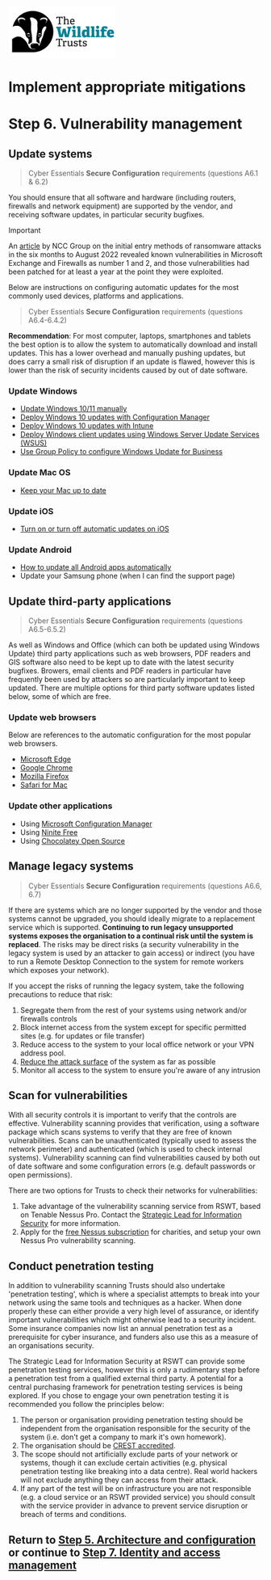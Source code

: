 <img src="/Levels/twt-logo.png" height="100">

# Implement appropriate mitigations
# Step 6. Vulnerability management

## Update systems
> Cyber Essentials **Secure Configuration** requirements (questions A6.1 & 6.2)

You should ensure that all software and hardware (including routers, firewalls and network equipment) are supported by the vendor, and receiving software updates, in particular security bugfixes.

> [!IMPORTANT]
> An [article](https://research.nccgroup.com/2022/08/04/top-of-the-pops-three-common-ransomware-entry-techniques/) by NCC Group on the initial entry methods of ransomware attacks in the six months to August 2022 revealed known vulnerabilities in Microsoft Exchange and Firewalls as number 1 and 2, and those vulnerabilities had been patched for at least a year at the point they were exploited.

Below are instructions on configuring automatic updates for the most commonly used devices, platforms and applications.  
> Cyber Essentials **Secure Configuration** requirements (questions A6.4-6.4.2)

**Recommendation**: For most computer, laptops, smartphones and tablets the best option is to allow the system to automatically download and install updates.  This has a lower overhead and manually pushing updates, but does carry a small risk of disruption if an update is flawed, however this is lower than the risk of security incidents caused by out of date software.

### Update Windows
- [Update Windows 10/11 manually](https://support.microsoft.com/en-gb/windows/update-windows-3c5ae7fc-9fb6-9af1-1984-b5e0412c556a?WT.mc_id=365AdminCSH_gethelp#WindowsVersion=Windows_10)
- [Deploy Windows 10 updates with Configuration Manager](https://learn.microsoft.com/en-gb/windows/deployment/update/deploy-updates-configmgr)
- [Deploy Windows 10 updates with Intune](https://learn.microsoft.com/en-gb/windows/deployment/update/deploy-updates-intune)
- [Deploy Windows client updates using Windows Server Update Services (WSUS)](https://learn.microsoft.com/en-gb/windows/deployment/update/waas-manage-updates-wsus)
- [Use Group Policy to configure Windows Update for Business](https://learn.microsoft.com/en-gb/windows/deployment/update/waas-wufb-group-policy)

### Update Mac OS
- [Keep your Mac up to date](https://support.apple.com/en-gb/guide/mac-help/mchlpx1065/mac)

### Update iOS
- [Turn on or turn off automatic updates on iOS](https://support.apple.com/en-gb/HT202180)

### Update Android
- [How to update all Android apps automatically](https://support.google.com/googleplay/answer/113412?hl=en-GB)
- Update your Samsung phone (when I can find the support page)

## Update third-party applications
> Cyber Essentials **Secure Configuration** requirements (questions A6.5-6.5.2)

As well as Windows and Office (which can both be updated using Windows Update) third party applications such as web browsers, PDF readers and GIS software also need to be kept up to date with the latest security bugfixes.  Browers, email clients and PDF readers in particular have frequently been used by attackers so are particularly important to keep updated. There are multiple options for third party software updates listed below, some of which are free.

### Update web browsers
Below are references to the automatic configuration for the most popular web browsers.
- [Microsoft Edge](https://learn.microsoft.com/en-us/deployedge/microsoft-edge-update-policies)
- [Google Chrome](https://support.google.com/chrome/a/answer/6350036?hl=en)
- [Mozilla Firefox](https://support.mozilla.org/en-US/kb/enable-background-updates-firefox-windows)
- [Safari for Mac](https://support.apple.com/en-gb/HT204416)

### Update other applications
- Using [Microsoft Configuration Manager](https://learn.microsoft.com/en-us/mem/configmgr/sum/deploy-use/third-party-software-updates)
- Using [Ninite Free](https://ninite.com/)
- Using [Chocolatey Open Source](https://chocolatey.org/)
 
## Manage legacy systems
> Cyber Essentials **Secure Configuration** requirements (questions A6.6, 6.7)

If there are systems which are no longer supported by the vendor and those systems cannot be upgraded, you should ideally migrate to a replacement service which is supported.  **Continuing to run legacy unsupported systems exposes the organisation to a continual risk until the system is replaced**.  The risks may be direct risks (a security vulnerability in the legacy system is used by an attacker to gain access) or indirect (you have to run a Remote Desktop Connection to the system for remote workers which exposes your network).

If you accept the risks of running the legacy system, take the following precautions to reduce that risk:
1. Segregate them from the rest of your systems using network and/or firewalls controls
2. Block internet access from the system except for specific permitted sites (e.g. for updates or file transfer)
3. Reduce access to the system to your local office network or your VPN address pool.
4. [Reduce the attack surface](./Step-5-Architecture-and-configuration.md#reduce-attack-surface) of the system as far as possible
5. Monitor all access to the system to ensure you're aware of any intrusion

## Scan for vulnerabilities
With all security controls it is important to verify that the controls are effective.  Vulnerability scanning provides that verification, using a software package which scans systems to verify that they are free of known vulnerabilities. Scans can be unauthenticated (typically used to assess the network perimeter) and authenticated (which is used to check internal systems).  Vulnerability scanning can find vulnerabilities caused by both out of date software and some configuration errors (e.g. default passwords or open permissions).

There are two options for Trusts to check their networks for vulnerabilities:
1. Take advantage of the vulnerability scanning service from RSWT, based on Tenable Nessus Pro.  Contact the [Strategic Lead for Information Security](mailto:rbartlett@wildlifetrusts.org) for more information.
2. Apply for the [free Nessus subscription](https://www.tenable.com/about-tenable/tenable-in-the-community/tenable-charitable-organization-subscription-program) for charities, and setup your own Nessus Pro vulnerability scanning. 

## Conduct penetration testing 

In addition to vulnerability scanning Trusts should also undertake 'penetration testing', which is where a specialist attempts to break into your network using the same tools and techniques as a hacker.  When done properly these can either provide a very high level of assurance, or identify important vulnerabilities which might otherwise lead to a security incident.  Some insurance companies now list an annual penetration test as a prerequisite for cyber insurance, and funders also use this as a measure of an organisations security.

The Strategic Lead for Information Security at RSWT can provide some penetration testing services, however this is only a rudimentary step before a penetration test from a qualified external third party.  A potential for a central purchasing framework for penetration testing services is being explored. If you chose to engage your own penetration testing it is recommended you follow the principles below:
1. The person or organisation providing penetration testing should be independent from the organisation responsible for the security of the system (i.e. don't get a company to mark it's own homework).
2. The organisation should be [CREST accredited](https://www.crest-approved.org/members/?filter_offices_10717=United%20Kingdom&filter_accredited_services_10717=Penetration%20Testing).
3. The scope should not artificially exclude parts of your network or systems, though it can exclude certain activities (e.g. physical penetration testing like breaking into a data centre). Real world hackers  will not exclude anything they can access from their attack.
4. If any part of the test will be on infrastructure you are not responsible (e.g. a cloud service or an RSWT provided service) you should consult with the service provider in advance to prevent service disruption or breach of terms and conditions.

## Return to [Step 5. Architecture and configuration](./Step-05-Architecture-and-Configuration.md) or continue to [Step 7. Identity and access management](./Step-07-Identity-and-Access-Management.md)